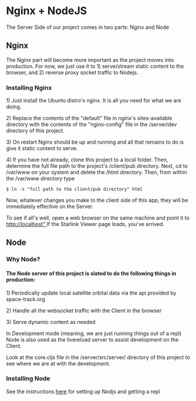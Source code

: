 <h1>Nginx + NodeJS</h1>
<p>The Server Side of our project comes in two parts:  Nginx and Node </p>
<h2>Nginx</h2>
<p>The Nginx part will become more important as the project moves into production.  For now, we just use it to 1) serve/stream static content to the browser, and 2) reverse proxy socket traffic to Nodejs.</p>

<h3>Installing Nginx</h3>

<p>1) Just install the Ubuntu distro's nginx.  It is all you need for what we are doing. </p>

<p>2) Replace the contents of the "default" file in nginx's sites-available directory with the contents of the "nginx-config" file in the /server/dev directory of this project.</p>

<p>3) On restart Nginx should be up and running and all that remains to do is give it static content to serve.  </p>

<p>4) If you have not already, clone this project to a local folder. Then, determine the full file path to the project's /client/pub directory.  Next, cd to /var/www on your system and delete the /html directory.  Then, from within the /var/www directory type <pre><code>$ ln -s "full path to the client/pub directory" html</code></pre>Now, whatever changes you make to the client side of this app, they will be immediately effective on the Server. </p> 

<p>To see if all's well, open a web browser on the same machine and point it to <a href="http://localhost">http://localhost" </a>If the Starlink Viewer page loads, you've arrived. </p>  


<h2>Node</h2>

<h3>Why Node?</h3>
<h4>The Node server of this project is slated to do the following things in production:</h4>

<p>1) Periodically update local satellite orbital data via the api provided by space-track.org</p>

<p>2) Handle all the websocket traffic with the Client in the browser</p>

<p>3) Serve dynamic content as needed</p>

<p>In Development mode (meaning, we are just running things out of a repl) Node is also used as the livereload server to assist development on the Client.</p>

<p>Look at the core.cljs file in the /server/src/server/ directory of this project to see where we are at with the development.</p>

<h3>Installing Node</h3>
<p>See the instructions <a href="https://github.com/tecumsehcommunications/StarlinkViewer/tree/master/repls#the-server-nodejs-repl">here</a> for setting up Nodjs and getting a repl</p>


